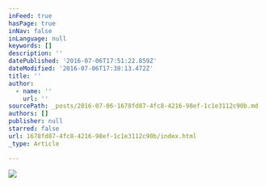 ```yaml
---
inFeed: true
hasPage: true
inNav: false
inLanguage: null
keywords: []
description: ''
datePublished: '2016-07-06T17:51:22.859Z'
dateModified: '2016-07-06T17:38:13.472Z'
title: ''
author:
  - name: ''
    url: ''
sourcePath: _posts/2016-07-06-1678fd87-4fc8-4216-98ef-1c1e3112c90b.md
authors: []
publisher: null
starred: false
url: 1678fd87-4fc8-4216-98ef-1c1e3112c90b/index.html
_type: Article

---
```

![](https://the-grid-user-content.s3-us-west-2.amazonaws.com/938d2e08-8f5a-49c2-ae60-3caf5d6878c8.jpg)